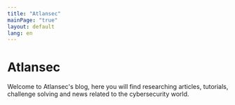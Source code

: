 ```yaml
---
title: "Atlansec"
mainPage: "true"
layout: default
lang: en
---
```


# Atlansec

Welcome to Atlansec's blog, here you will find researching articles, tutorials, challenge solving and news related to the cybersecurity world. 

